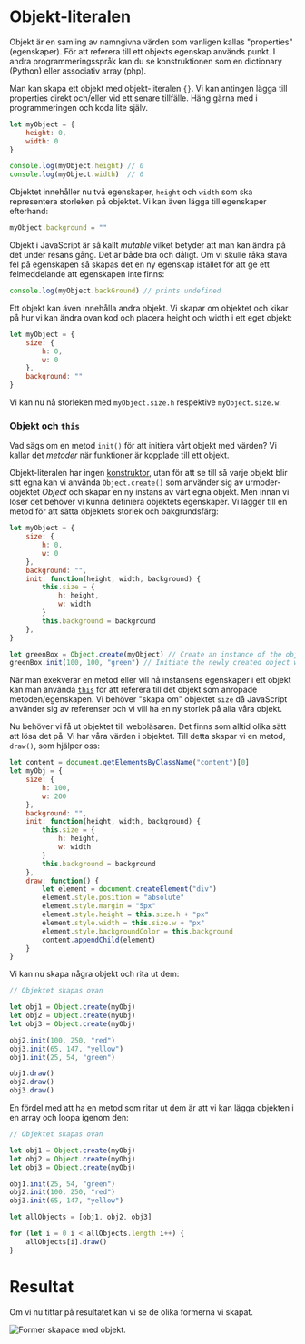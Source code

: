 Objekt-literalen
==================================

Objekt är en samling av namngivna värden som vanligen kallas "properties" (egenskaper). För att referera till ett objekts egenskap används punkt. I andra programmeringsspråk kan du se konstruktionen som en dictionary (Python) eller associativ array (php).

Man kan skapa ett objekt med objekt-literalen `{}`. Vi kan antingen lägga till properties direkt och/eller vid ett senare tillfälle. Häng gärna med i programmeringen och koda lite själv.

```js
let myObject = {
    height: 0,
    width: 0
}

console.log(myObject.height) // 0
console.log(myObject.width)  // 0
```

Objektet innehåller nu två egenskaper, `height` och `width` som ska representera storleken på objektet. Vi kan även lägga till egenskaper efterhand:

```js
myObject.background = ""
```

Objekt i JavaScript är så kallt *mutable* vilket betyder att man kan ändra på det under resans gång. Det är både bra och dåligt. Om vi skulle råka stava fel på egenskapen så skapas det en ny egenskap istället för att ge ett felmeddelande att egenskapen inte finns:

```js
console.log(myObject.backGround) // prints undefined
```

Ett objekt kan även innehålla andra objekt. Vi skapar om objektet och kikar på hur vi kan ändra ovan kod och placera height och width i ett eget objekt:

```js
let myObject = {
    size: {
        h: 0,
        w: 0
    },
    background: ""
}
```

Vi kan nu nå storleken med `myObject.size.h` respektive `myObject.size.w`.



### Objekt och `this`

Vad sägs om en metod `init()` för att initiera vårt objekt med värden? Vi kallar det *metoder* när funktioner är kopplade till ett objekt.


Objekt-literalen har ingen [konstruktor](https://developer.mozilla.org/en-US/docs/Web/JavaScript/Reference/Classes/constructor), utan för att se till så varje objekt blir sitt egna kan vi använda `Object.create()` som använder sig av urmoder-objektet *Object* och skapar en ny instans av vårt egna objekt. Men innan vi löser det behöver vi kunna definiera objektets egenskaper. Vi lägger till en metod för att sätta objektets storlek och bakgrundsfärg:

```js
let myObject = {
    size: {
        h: 0,
        w: 0
    },
    background: "",
    init: function(height, width, background) {
        this.size = {
            h: height,
            w: width
        }
        this.background = background
    },
}

let greenBox = Object.create(myObject) // Create an instance of the object
greenBox.init(100, 100, "green") // Initiate the newly created object with some values
```

När man exekverar en metod eller vill nå instansens egenskaper i ett objekt kan man använda [`this`](https://developer.mozilla.org/en-US/docs/JavaScript/Reference/Operators/this) för att referera till det objekt som anropade metoden/egenskapen. Vi behöver "skapa om" objektet `size` då JavaScript använder sig av referenser och vi vill ha en ny storlek på alla våra objekt.

Nu behöver vi få ut objektet till webbläsaren. Det finns som alltid olika sätt att lösa det på. Vi har våra värden i objektet. Till detta skapar vi en metod, `draw()`, som hjälper oss:

```js
let content = document.getElementsByClassName("content")[0]
let myObj = {
    size: {
        h: 100,
        w: 200
    },
    background: "",
    init: function(height, width, background) {
        this.size = {
            h: height,
            w: width
        }
        this.background = background
    },
    draw: function() {
        let element = document.createElement("div")
        element.style.position = "absolute"
        element.style.margin = "5px"
        element.style.height = this.size.h + "px"
        element.style.width = this.size.w + "px"
        element.style.backgroundColor = this.background
        content.appendChild(element)
    }
}
```

Vi kan nu skapa några objekt och rita ut dem:

```js
// Objektet skapas ovan

let obj1 = Object.create(myObj)
let obj2 = Object.create(myObj)
let obj3 = Object.create(myObj)

obj2.init(100, 250, "red")
obj3.init(65, 147, "yellow")
obj1.init(25, 54, "green")

obj1.draw()
obj2.draw()
obj3.draw()
```

En fördel med att ha en metod som ritar ut dem är att vi kan lägga objekten i en array och loopa igenom den:

```js
// Objektet skapas ovan

let obj1 = Object.create(myObj)
let obj2 = Object.create(myObj)
let obj3 = Object.create(myObj)

obj1.init(25, 54, "green")
obj2.init(100, 250, "red")
obj3.init(65, 147, "yellow")

let allObjects = [obj1, obj2, obj3]

for (let i = 0 i < allObjects.length i++) {
    allObjects[i].draw()
}
```



# Resultat

Om vi nu tittar på resultatet kan vi se de olika formerna vi skapat.

![Former skapade med objekt.](../img/obj-create.png)
